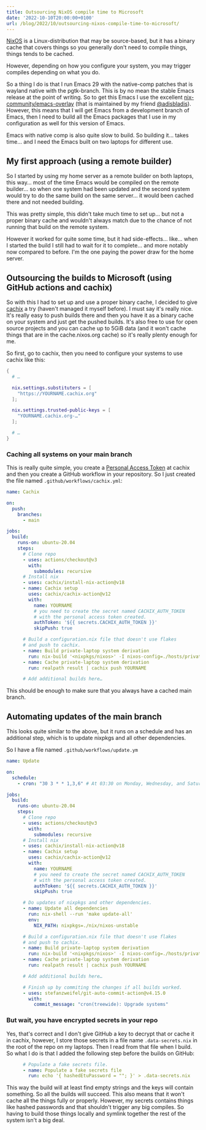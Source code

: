 ```yaml
---
title: Outsourcing NixOS compile time to Microsoft
date: '2022-10-10T20:00:00+0100'
url: /blog/2022/10/outsourcing-nixos-compile-time-to-microsoft/
---
```


[NixOS](https://nixos.org/) is a Linux-distribution that may be source-based, but it has a binary
cache that covers things so you generally don't need to compile things,
things tends to be cached.

However, depending on how you configure your system, you may trigger compiles
depending on what you do.

So a thing I do is that I run Emacs 29 with the native-comp patches that is
wayland native with the pgtk-branch. This is by no mean the stable Emacs
release at the point of writing. So to get this Emacs I use the excellent
[nix-community/emacs-overlay](https://github.com/nix-community/emacs-overlay) (that is maintained by my friend
[@adisbladis](https://github.com/adisbladis)). However, this means that I will get Emacs from a development
branch of Emacs, then I need to build all the Emacs packages that I use in my
configuration as well for this version of Emacs.

Emacs with native comp is also quite slow to build. So building it… takes
time… and I need the Emacs built on two laptops for different use.

## My first approach (using a remote builder)

So I started by using my home server as a remote builder on both laptops,
this way… most of the time Emacs would be compiled on the remote builder… so
when one system had been updated and the second system would try to do the
same build on the same server… it would been cached there and not needed
building.

This was pretty simple, this didn't take much time to set up… but not a
proper binary cache and wouldn't always match due to the chance of not
running that build on the remote system.

However it worked for quite some time, but it had side-effects… like… when I
started the build I still had to wait for it to complete… and more notably
now compared to before. I'm the one paying the power draw for the home
server.

## Outsourcing the builds to Microsoft (using GitHub actions and cachix)

So with this I had to set up and use a proper binary cache, I decided to give
[cachix](https://cachix.org) a try (haven't managed it myself before). I must say it's really nice.
It's really easy to push builds there and then you have it as a binary cache
on your system and just get the pushed builds. It's also free to use for open
source projects and you can cache up to 5GiB data (and it won't cache things
that are in the cache.nixos.org cache) so it's really plenty enough for me.

So first, go to cachix, then you need to configure your systems to use cachix
like this:

```nix
{
  # …

  nix.settings.substituters = [
    "https://YOURNAME.cachix.org"
  ];

  nix.settings.trusted-public-keys = [
    "YOURNAME.cachix.org-…"
  ];

  # …
}
```

### Caching all systems on your main branch

This is really quite simple, you create a [Personal Access Token](https://app.cachix.org/personal-auth-tokens) at cachix and
then you create a GitHub workflow in your repository. So I just created the
file named `.github/workflows/cachix.yml`:

```yaml
name: Cachix

on:
  push:
    branches:
      - main

jobs:
  build:
    runs-on: ubuntu-20.04
    steps:
      # Clone repo
      - uses: actions/checkout@v3
        with:
          submodules: recursive
      # Install nix
      - uses: cachix/install-nix-action@v18
      - name: Cachix setup
        uses: cachix/cachix-action@v12
        with:
          name: YOURNAME
          # you need to create the secret named CACHIX_AUTH_TOKEN
          # with the personal access token created.
          authToken: '${{ secrets.CACHIX_AUTH_TOKEN }}'
          skipPush: true

      # Build a configuration.nix file that doesn't use flakes
      # and push to cachix.
      - name: Build private-laptop system derivation
        run: nix-build '<nixpkgs/nixos>' -I nixos-config=./hosts/private-laptop/configuration.nix -I nixpkgs=./nix/nixos-unstable -A system
      - name: Cache private-laptop system derivation
        run: realpath result | cachix push YOURNAME

      # Add additional builds here…
```

This should be enough to make sure that you always have a cached main branch.

## Automating updates of the main branch

This looks quite similar to the above, but it runs on a schedule and has an
additional step, which is to update nixpkgs and all other dependencies.

So I have a file named `.github/workflows/update.ym`

```yaml
name: Update

on:
  schedule:
    - cron: "30 3 * * 1,3,6" # At 03:30 on Monday, Wednesday, and Saturday.

jobs:
  build:
    runs-on: ubuntu-20.04
    steps:
      # Clone repo
      - uses: actions/checkout@v3
        with:
          submodules: recursive
      # Install nix
      - uses: cachix/install-nix-action@v18
      - name: Cachix setup
        uses: cachix/cachix-action@v12
        with:
          name: YOURNAME
          # you need to create the secret named CACHIX_AUTH_TOKEN
          # with the personal access token created.
          authToken: '${{ secrets.CACHIX_AUTH_TOKEN }}'
          skipPush: true

      # Do updates of nixpkgs and other dependencies.
      - name: Update all dependencies
        run: nix-shell --run 'make update-all'
        env:
          NIX_PATH: nixpkgs=./nix/nixos-unstable

      # Build a configuration.nix file that doesn't use flakes
      # and push to cachix.
      - name: Build private-laptop system derivation
        run: nix-build '<nixpkgs/nixos>' -I nixos-config=./hosts/private-laptop/configuration.nix -I nixpkgs=./nix/nixos-unstable -A system
      - name: Cache private-laptop system derivation
        run: realpath result | cachix push YOURNAME

      # Add additional builds here…

      # Finish up by commiting the changes if all builds worked.
      - uses: stefanzweifel/git-auto-commit-action@v4.15.0
        with:
          commit_message: "cron(treewide): Upgrade systems"
```

### But wait, you have encrypted secrets in your repo

Yes, that's correct and I don't give GitHub a key to decrypt that or cache it
in cachix, however, I store those secrets in a file name `.data-secrets.nix`
in the root of the repo on my laptops. Then I read from that file when I
build. So what I do is that I added the following step before the builds on
GitHub:

```yaml
      # Populate a fake secrets file.
      - name: Populate a fake secrets file
        run: echo '{ hashedEtuPassword = ""; }' > .data-secrets.nix
```

This way the build will at least find empty strings and the keys will contain
something. So all the builds will succeed. This also means that it won't
cache all the things fully or properly. However, my secrets contains things
like hashed passwords and that shouldn't trigger any big compiles. So having
to build those things locally and symlink together the rest of the system
isn't a big deal.
